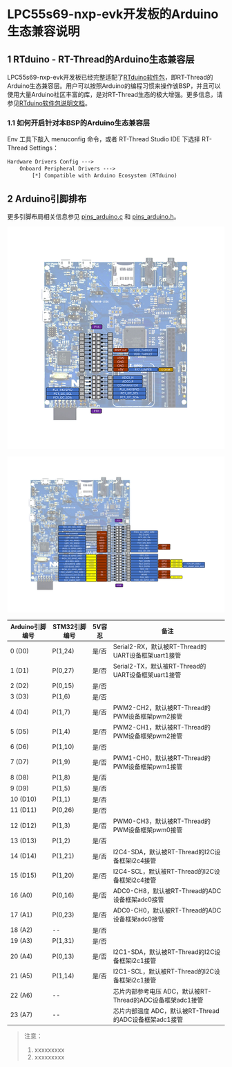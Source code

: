 # LPC55s69-nxp-evk开发板的Arduino生态兼容说明

## 1 RTduino - RT-Thread的Arduino生态兼容层

LPC55s69-nxp-evk开发板已经完整适配了[RTduino软件包](https://github.com/RTduino/RTduino)，即RT-Thread的Arduino生态兼容层。用户可以按照Arduino的编程习惯来操作该BSP，并且可以使用大量Arduino社区丰富的库，是对RT-Thread生态的极大增强。更多信息，请参见[RTduino软件包说明文档](https://github.com/RTduino/RTduino)。

### 1.1 如何开启针对本BSP的Arduino生态兼容层

Env 工具下敲入 menuconfig 命令，或者 RT-Thread Studio IDE 下选择 RT-Thread Settings：

```Kconfig
Hardware Drivers Config --->
    Onboard Peripheral Drivers --->
        [*] Compatible with Arduino Ecosystem (RTduino)
```

## 2 Arduino引脚排布

更多引脚布局相关信息参见 [pins_arduino.c](pins_arduino.c) 和 [pins_arduino.h](pins_arduino.h)。

![LPC55s69-nxp-evk-pinout1](LPC55s69-nxp-evk-pinout1.png)

![LPC55s69-nxp-evk-pinout2](LPC55s69-nxp-evk-pinout2.png)

| Arduino引脚编号  | STM32引脚编号 | 5V容忍 | 备注  |
| ------------------- | --------- | ---- | ------------------------------------------------------------------------- |
| 0 (D0) | P(1,24) | 是/否 | Serial2-RX，默认被RT-Thread的UART设备框架uart1接管 |
| 1 (D1) | P(0,27) | 是/否 | Serial2-TX，默认被RT-Thread的UART设备框架uart1接管 |
| 2 (D2) | P(0,15) | 是/否 |  |
| 3 (D3) | P(1,6) | 是/否 |  |
| 4 (D4) | P(1,7) | 是/否 | PWM2-CH2，默认被RT-Thread的PWM设备框架pwm2接管 |
| 5 (D5) | P(1,4) | 是/否 | PWM2-CH1，默认被RT-Thread的PWM设备框架pwm2接管 |
| 6 (D6) | P(1,10) | 是/否 |  |
| 7 (D7) | P(1,9) | 是/否 | PWM1-CH0，默认被RT-Thread的PWM设备框架pwm1接管 |
| 8 (D8) | P(1,8) | 是/否 |  |
| 9 (D9) | P(1,5) | 是/否 |  |
| 10 (D10) | P(1,1) | 是/否 |  |
| 11 (D11) | P(0,26) | 是/否 |  |
| 12 (D12) | P(1,3) | 是/否 | PWM0-CH3，默认被RT-Thread的PWM设备框架pwm0接管 |
| 13 (D13) | P(1,2) | 是/否 |  |
| 14 (D14) | P(1,21) | 是/否 | I2C4-SDA，默认被RT-Thread的I2C设备框架i2c4接管 |
| 15 (D15) | P(1,20) | 是/否 | I2C4-SCL，默认被RT-Thread的I2C设备框架i2c4接管 |
| 16 (A0) | P(0,16) | 是/否 | ADC0-CH8，默认被RT-Thread的ADC设备框架adc0接管 |
| 17 (A1) | P(0,23) | 是/否 | ADC0-CH0，默认被RT-Thread的ADC设备框架adc0接管 |
| 18 (A2) | -- | 是/否 |  |
| 19 (A3) | P(1,31) | 是/否 |  |
| 20 (A4) | P(0,13) | 是/否 | I2C1-SDA，默认被RT-Thread的I2C设备框架i2c1接管 |
| 21 (A5) | P(1,14) | 是/否 | I2C1-SCL，默认被RT-Thread的I2C设备框架i2c1接管 |
| 22 (A6) | -- |  | 芯片内部参考电压 ADC，默认被RT-Thread的ADC设备框架adc1接管 |
| 23 (A7) | -- |  | 芯片内部温度 ADC，默认被RT-Thread的ADC设备框架adc1接管 |

> 注意：
>
> 1. xxxxxxxxx
> 2. xxxxxxxxx
